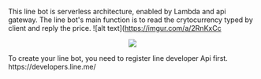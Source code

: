 This line bot is serverless architecture, enabled by Lambda and api gateway.
The line bot's main function is to read the crytocurrency typed by client and reply the price.
![alt text](https://imgur.com/a/2RnKxCc
<p align="center">
  <img src="https://imgur.com/a/2RnKxCc"/>
</p>
To create your line bot, you need to register line developer Api first.
https://developers.line.me/

